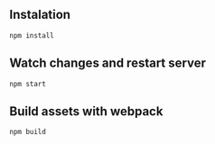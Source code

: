 ## Instalation
```npm install```

## Watch changes and restart server
```npm start```


## Build assets with webpack
```npm build```
